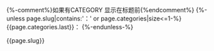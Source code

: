 {%-comment%}如果有CATEGORY 显示在标题前{%endcomment%}
{%-unless page.slug|contains:'：' or page.categories|size<=1-%}
  {{page.categories.last}}：
{%-endunless-%}

{{page.slug}}
